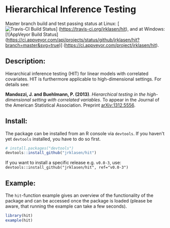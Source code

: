 # Hierarchical Inference Testing

Master branch build and test passing status at Linux:
[![Travis-CI Build Status](https://travis-ci.org/jrklasen/hit.png?branch=master)]
(https://travis-ci.org/jrklasen/hit), and at Windows:
[![AppVeyor Build Status]
  (https://ci.appveyor.com/api/projects/status/github/jrklasen/hit?branch=master&svg=true)]
(https://ci.appveyor.com/project/jrklasen/hit).

## Description:
Hierarchical inference testing (HIT) for linear models with correlated covariates. 
HIT is furthermore applicable to high-dimensional settings. For details see:

**Mandozzi, J. and Buehlmann, P. (2013)**. *Hierarchical testing in the high-dimensional 
setting with correlated variables*. To appear in the Journal of the American Statistical 
Association. Preprint [arXiv:1312.5556](http://arxiv.org/abs/1312.5556).

## Install:

The package can be installed from an R console via ``devtools``. If you haven't yet 
``devtools`` installed, you have to do so first.

```R
# install.packages("devtools")
devtools::install_github("jrklasen/hit")
```

If you want to install a specific release e.g. ``v0.0-3``, use: 
``devtools::install_github("jrklasen/hit", ref="v0.0-3")``

## Example:

The ``hit``-function example gives an overview of the functionality of the package 
and can be accessed once the package is loaded (please be aware, that running the 
example can take a few seconds).

```R
library(hit)
example(hit)
```